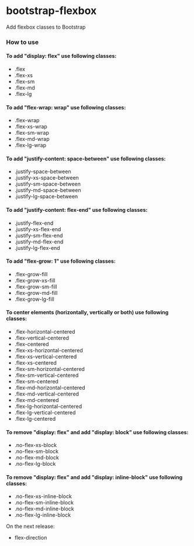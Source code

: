 # bootstrap-flexbox
Add flexbox classes to Bootstrap

### How to use
#### To add "display: flex" use following classes:
* .flex
* .flex-xs
* .flex-sm
* .flex-md
* .flex-lg

#### To add "flex-wrap: wrap" use following classes:
* .flex-wrap
* .flex-xs-wrap
* .flex-sm-wrap
* .flex-md-wrap
* .flex-lg-wrap

#### To add "justify-content: space-between" use following classes:
* .justify-space-between
* .justify-xs-space-between
* .justify-sm-space-between
* .justify-md-space-between
* .justify-lg-space-between

#### To add "justify-content: flex-end" use following classes:
* .justify-flex-end
* .justify-xs-flex-end
* .justify-sm-flex-end
* .justify-md-flex-end
* .justify-lg-flex-end

#### To add "flex-grow: 1" use following classes:
* .flex-grow-fill
* .flex-grow-xs-fill
* .flex-grow-sm-fill
* .flex-grow-md-fill
* .flex-grow-lg-fill

#### To center elements (horizontally, vertically or both) use following classes:
* .flex-horizontal-centered
* .flex-vertical-centered
* .flex-centered
* .flex-xs-horizontal-centered
* .flex-xs-vertical-centered
* .flex-xs-centered
* .flex-sm-horizontal-centered
* .flex-sm-vertical-centered
* .flex-sm-centered
* .flex-md-horizontal-centered
* .flex-md-vertical-centered
* .flex-md-centered
* .flex-lg-horizontal-centered
* .flex-lg-vertical-centered
* .flex-lg-centered

#### To remove "display: flex" and add "display: block" use following classes:
* .no-flex-xs-block
* .no-flex-sm-block
* .no-flex-md-block
* .no-flex-lg-block

#### To remove "display: flex" and add "display: inline-block" use following classes:
* .no-flex-xs-inline-block
* .no-flex-sm-inline-block
* .no-flex-md-inline-block
* .no-flex-lg-inline-block

On the next release:
* flex-direction
